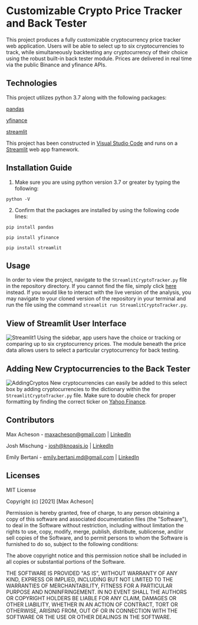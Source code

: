 # Customizable Crypto Price Tracker and Back Tester

This project produces a fully customizable cryptocurrency price tracker web application. Users will be able to select up to six cryptocurrencies to track, while simultaneously backtesting any cryptocurrency of their choice using the robust built-in back tester module. Prices are delivered in real time via the public Binance and yfinance APIs. 

## Technologies

This project utilizes python 3.7 along with the following packages:

[pandas](https://pandas.pydata.org/)

[yfinance](https://pypi.org/project/yfinance/)

[streamlit](https://streamlit.io/)

This project has been constructed in [Visual Studio Code](https://code.visualstudio.com/) and runs on a [Streamlit](https://streamlit.io/) web app framework.

## Installation Guide

1. Make sure you are using python version 3.7 or greater by typing the following:

`python -V`

2. Confirm that the packages are installed by using the following code lines:

`pip install pandas`

`pip install yfinance`

`pip install streamlit`

## Usage

In order to view the project, navigate to the `StreamlitCryptoTracker.py` file in the repository directory. If you cannot find the file, simply click [here](https://github.com/MaxAcheson/group_project_3/blob/main/StreamlitCryptoTracker.py) instead. If you would like to interact with the live version of the analysis, you may navigate to your cloned version of the repository in your terminal and run the file using the command `streamlit run StreamlitCryptoTracker.py`.

## View of Streamlit User Interface

![Streamlit1](https://github.com/MaxAcheson/group_project_3/blob/main/Images/streamlit-app.png)
Using the sidebar, app users have the choice or tracking or comparing up to six cryptocurrency prices. The module beneath the price data allows users to select a particular cryptocurrency for back testing. 

## Adding New Cryptocurrencies to the Back Tester

![AddingCryptos](https://github.com/MaxAcheson/group_project_3/blob/main/Images/AddingCryptos.png)
New cryptocurrencies can easily be added to this select box by adding cryptocurrencies to the dictionary within the `StreamlitCryptoTracker.py` file. Make sure to double check for proper formatting by finding the correct ticker on [Yahoo Finance](https://finance.yahoo.com/).

## Contributors

Max Acheson - maxacheson@gmail.com | [LinkedIn](https://www.linkedin.com/in/max-acheson-75093a19a/)

Josh Mischung - josh@knoasis.io | [LinkedIn](https://www.linkedin.com/in/joshmischung/)

Emily Bertani - emily.bertani.md@gmail.com | [LinkedIn](https://www.linkedin.com/in/emily-bertani-1ab184222/)

## Licenses

MIT License

Copyright (c) [2021] [Max Acheson]

Permission is hereby granted, free of charge, to any person obtaining a copy of this software and associated documentation files (the "Software"), to deal in the Software without restriction, including without limitation the rights to use, copy, modify, merge, publish, distribute, sublicense, and/or sell copies of the Software, and to permit persons to whom the Software is furnished to do so, subject to the following conditions:

The above copyright notice and this permission notice shall be included in all copies or substantial portions of the Software.

THE SOFTWARE IS PROVIDED "AS IS", WITHOUT WARRANTY OF ANY KIND, EXPRESS OR IMPLIED, INCLUDING BUT NOT LIMITED TO THE WARRANTIES OF MERCHANTABILITY, FITNESS FOR A PARTICULAR PURPOSE AND NONINFRINGEMENT. IN NO EVENT SHALL THE AUTHORS OR COPYRIGHT HOLDERS BE LIABLE FOR ANY CLAIM, DAMAGES OR OTHER LIABILITY, WHETHER IN AN ACTION OF CONTRACT, TORT OR OTHERWISE, ARISING FROM, OUT OF OR IN CONNECTION WITH THE SOFTWARE OR THE USE OR OTHER DEALINGS IN THE SOFTWARE.